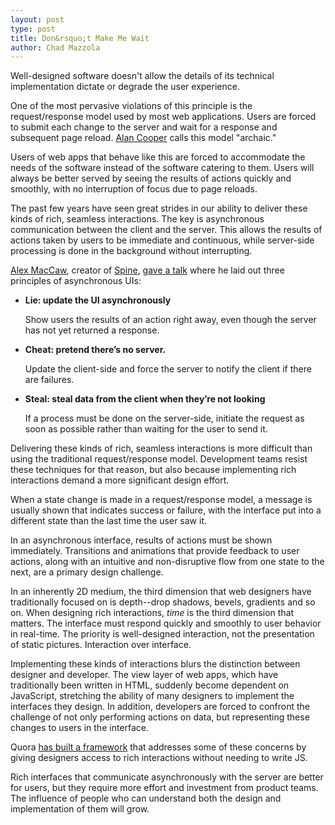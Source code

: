```yaml
---
layout: post
type: post
title: Don&rsquo;t Make Me Wait
author: Chad Mazzola
---
```


Well-designed software doesn't allow the details of its technical implementation dictate or degrade the user experience.

One of the most pervasive violations of this principle is the request/response model used by most web applications. Users are forced to submit each change to the server and wait for a response and subsequent page reload. [Alan Cooper](http://en.wikipedia.org/wiki/Alan_Cooper) calls this model "archaic."

Users of web apps that behave like this are forced to accommodate the needs of the software instead of the software catering to them. Users will always be better served by seeing the results of actions quickly and smoothly, with no interruption of focus due to page reloads.

The past few years have seen great strides in our ability to deliver these kinds of rich, seamless interactions. The key is asynchronous communication between the client and the server. This allows the results of actions taken by users to be immediate and continuous, while server-side processing is done in the background without interrupting.

[Alex MacCaw](http://blog.alexmaccaw.com/), creator of [Spine](https://github.com/maccman/spine), [gave a talk](http://www.infoq.com/presentations/Asynchronous-UI) where he laid out three principles of asynchronous UIs:

<ul>
  <li>
    <strong>Lie: update the UI asynchronously</strong>
    <p>Show users the results of an action right away, even though the server has not yet returned a response.</p>
  </li>

  <li>
    <strong>Cheat: pretend there&rsquo;s no server.</strong>
    <p>Update the client-side and force the server to notify the client if there are failures.</p>
  </li>

  <li>
    <strong>Steal: steal data from the client when they&rsquo;re not looking</strong>
    <p>If a process must be done on the server-side, initiate the request as soon as possible rather than waiting for the user to send it.</p>
  </li>
</ul>

Delivering these kinds of rich, seamless interactions is more difficult than using the traditional request/response model. Development teams resist these techniques for that reason, but also because implementing rich interactions demand a more significant design effort.

When a state change is made in a request/response model, a message is usually shown that indicates success or failure, with the interface put into a different state than the last time the user saw it.

In an asynchronous interface, results of actions must be shown immediately. Transitions and animations that provide feedback to user actions, along with an intuitive and non-disruptive flow from one state to the next, are a primary design challenge.

In an inherently 2D medium, the third dimension that web designers have traditionally focused on is depth--drop shadows, bevels, gradients and so on. When designing rich interactions, _time_ is the third dimension that matters. The interface must respond quickly and smoothly to user behavior in real-time. The priority is well-designed interaction, not the presentation of static pictures. Interaction over interface.

Implementing these kinds of interactions blurs the distinction between designer and developer. The view layer of web apps, which have traditionally been written in HTML, suddenly become dependent on JavaScript, stretching the ability of many designers to implement the interfaces they design. In addition, developers are forced to confront the challenge of not only performing actions on data, but representing these changes to users in the interface.

Quora [has built a framework](https://www.quora.com/David-Cole/Posts/Designers-Will-Code) that addresses some of these concerns by giving designers access to rich interactions without needing to write JS.

Rich interfaces that communicate asynchronously with the server are better for users, but they require more effort and investment from product teams. The influence of people who can understand both the design and implementation of them will grow.

